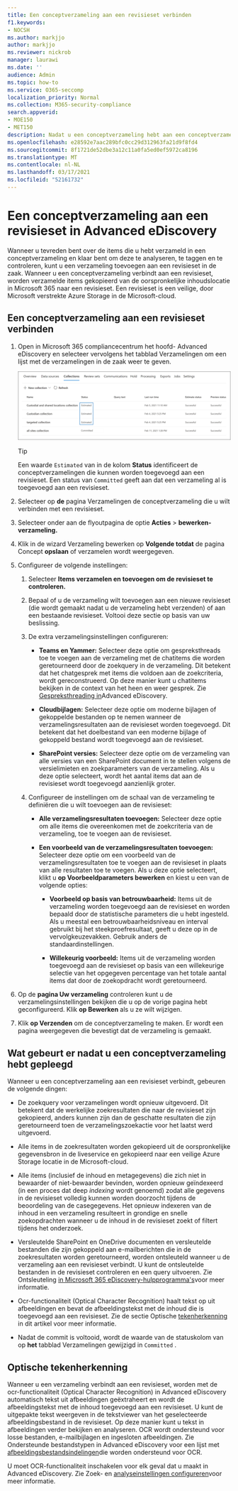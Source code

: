 ```yaml
---
title: Een conceptverzameling aan een revisieset verbinden
f1.keywords:
- NOCSH
ms.author: markjjo
author: markjjo
ms.reviewer: nickrob
manager: laurawi
ms.date: ''
audience: Admin
ms.topic: how-to
ms.service: O365-seccomp
localization_priority: Normal
ms.collection: M365-security-compliance
search.appverid:
- MOE150
- MET150
description: Nadat u een conceptverzameling hebt aan een conceptverzameling hebt toegevoegd en deze hebt itereren, kunt u deze toevoegen aan een revisieset. Wanneer u een conceptverzameling gaat maken, worden de verzamelde items toegevoegd om de set in de zaak te controleren. Nadat de verzamelde items zich in de revisieset hebben verzameld, kunt u deze analyseren, controleren en exporteren.
ms.openlocfilehash: e28592e7aac289bfc0cc29d312963fa21d9f8fd4
ms.sourcegitcommit: 8f1721de52dbe3a12c11a0fa5ed0ef5972ca8196
ms.translationtype: MT
ms.contentlocale: nl-NL
ms.lasthandoff: 03/17/2021
ms.locfileid: "52161732"
---
```

# <a name="commit-a-draft-collection-to-a-review-set-in-advanced-ediscovery"></a>Een conceptverzameling aan een revisieset in Advanced eDiscovery

Wanneer u tevreden bent over de items die u hebt verzameld in een conceptverzameling en klaar bent om deze te analyseren, te taggen en te controleren, kunt u een verzameling toevoegen aan een revisieset in de zaak. Wanneer u een conceptverzameling verbindt aan een revisieset, worden verzamelde items gekopieerd van de oorspronkelijke inhoudslocatie in Microsoft 365 naar een revisieset. Een revisieset is een veilige, door Microsoft verstrekte Azure Storage in de Microsoft-cloud.

## <a name="commit-a-draft-collection-to-a-review-set"></a>Een conceptverzameling aan een revisieset verbinden

1. Open in Microsoft 365 compliancecentrum het hoofd- Advanced eDiscovery en selecteer vervolgens  het tabblad Verzamelingen om een lijst met de verzamelingen in de zaak weer te geven.

   ![Lijst met verzamelingen in een zaak](../media/CommitDraftCollections1.png)

   > [!TIP]
   > Een waarde `Estimated` van in de kolom **Status** identificeert de conceptverzamelingen die kunnen worden toegevoegd aan een revisieset. Een status van `Committed` geeft aan dat een verzameling al is toegevoegd aan een revisieset.

2. Selecteer op **de** pagina Verzamelingen de conceptverzameling die u wilt verbinden met een revisieset.

3. Selecteer onder aan de flyoutpagina de optie **Acties**  >  **bewerken-verzameling.**

4. Klik in de wizard Verzameling bewerken op **Volgende totdat** de pagina Concept **opslaan** of verzamelen wordt weergegeven.

5. Configureer de volgende instellingen:

   1. Selecteer **Items verzamelen en toevoegen om de revisieset te controleren.**

   2. Bepaal of u de verzameling wilt toevoegen aan een nieuwe revisieset (die wordt gemaakt nadat u de verzameling hebt verzenden) of aan een bestaande revisieset. Voltooi deze sectie op basis van uw beslissing.

   3. De extra verzamelingsinstellingen configureren:

       - **Teams en Yammer:** Selecteer deze optie om gespreksthreads toe te voegen aan de verzameling met de chatitems die worden geretourneerd door de zoekquery in de verzameling. Dit betekent dat het chatgesprek met items die voldoen aan de zoekcriteria, wordt gereconstrueerd. Op deze manier kunt u chatitems bekijken in de context van het heen en weer gesprek. Zie [Gespreksthreading in](conversation-review-sets.md)Advanced eDiscovery.

       - **Cloudbijlagen:** Selecteer deze optie om moderne bijlagen of gekoppelde bestanden op te nemen wanneer de verzamelingsresultaten aan de revisieset worden toegevoegd. Dit betekent dat het doelbestand van een moderne bijlage of gekoppeld bestand wordt toegevoegd aan de revisieset.

       - **SharePoint versies:** Selecteer deze optie om de verzameling van alle versies van een SharePoint document in te stellen volgens de versielimieten en zoekparameters van de verzameling. Als u deze optie selecteert, wordt het aantal items dat aan de revisieset wordt toegevoegd aanzienlijk groter.

   4. Configureer de instellingen om de schaal van de verzameling te definiëren die u wilt toevoegen aan de revisieset:

      - **Alle verzamelingsresultaten toevoegen:** Selecteer deze optie om alle items die overeenkomen met de zoekcriteria van de verzameling, toe te voegen aan de revisieset.

      - **Een voorbeeld van de verzamelingsresultaten toevoegen:** Selecteer deze optie om een voorbeeld van de verzamelingsresultaten toe te voegen aan de revisieset in plaats van alle resultaten toe te voegen. Als u deze optie selecteert, klikt u **op Voorbeeldparameters bewerken** en kiest u een van de volgende opties:

         - **Voorbeeld op basis van betrouwbaarheid:** Items uit de verzameling worden toegevoegd aan de revisieset en worden bepaald door de statistische parameters die u hebt ingesteld. Als u meestal een betrouwbaarheidsniveau en interval gebruikt bij het steekproefresultaat, geeft u deze op in de vervolgkeuzevakken. Gebruik anders de standaardinstellingen.

         - **Willekeurig voorbeeld:** Items uit de verzameling worden toegevoegd aan de revisieset op basis van een willekeurige selectie van het opgegeven percentage van het totale aantal items dat door de zoekopdracht wordt geretourneerd.

6. Op de **pagina Uw verzameling** controleren kunt u de verzamelingsinstellingen bekijken die u op de vorige pagina hebt geconfigureerd. Klik **op Bewerken** als u ze wilt wijzigen.

7. Klik **op Verzenden** om de conceptverzameling te maken. Er wordt een pagina weergegeven die bevestigt dat de verzameling is gemaakt.

## <a name="what-happens-after-you-commit-a-draft-collection"></a>Wat gebeurt er nadat u een conceptverzameling hebt gepleegd

Wanneer u een conceptverzameling aan een revisieset verbindt, gebeuren de volgende dingen:

- De zoekquery voor verzamelingen wordt opnieuw uitgevoerd. Dit betekent dat de werkelijke zoekresultaten die naar de revisieset zijn gekopieerd, anders kunnen zijn dan de geschatte resultaten die zijn geretourneerd toen de verzamelingszoekactie voor het laatst werd uitgevoerd.

- Alle items in de zoekresultaten worden gekopieerd uit de oorspronkelijke gegevensbron in de liveservice en gekopieerd naar een veilige Azure Storage locatie in de Microsoft-cloud.

- Alle items (inclusief de inhoud en metagegevens) die zich niet in bewaarder of niet-bewaarder bevinden, worden opnieuw geïndexeerd (in een proces dat deep *indexing* wordt genoemd) zodat alle gegevens in de revisieset volledig kunnen worden doorzocht tijdens de beoordeling van de casegegevens. Het opnieuw indexeren van de inhoud in een verzameling resulteert in grondige en snelle zoekopdrachten wanneer u de inhoud in de revisieset zoekt of filtert tijdens het onderzoek.

- Versleutelde SharePoint en OneDrive documenten en versleutelde bestanden die zijn gekoppeld aan e-mailberichten die in de zoekresultaten worden geretourneerd, worden ontsleuteld wanneer u de verzameling aan een revisieset verbindt. U kunt de ontsleutelde bestanden in de revisieset controleren en een query uitvoeren. Zie Ontsleuteling [in Microsoft 365 eDiscovery-hulpprogramma's](ediscovery-decryption.md)voor meer informatie.

- Ocr-functionaliteit (Optical Character Recognition) haalt tekst op uit afbeeldingen en bevat de afbeeldingstekst met de inhoud die is toegevoegd aan een revisieset. Zie de sectie Optische [tekenherkenning](#optical-character-recognition) in dit artikel voor meer informatie.

- Nadat de commit is voltooid, wordt de waarde van de statuskolom van op **het** tabblad Verzamelingen gewijzigd in `Committed` .

## <a name="optical-character-recognition"></a>Optische tekenherkenning

Wanneer u een verzameling verbindt aan een revisieset, worden met de ocr-functionaliteit (Optical Character Recognition) in Advanced eDiscovery automatisch tekst uit afbeeldingen geëxtraheert en wordt de afbeeldingstekst met de inhoud toegevoegd aan een revisieset. U kunt de uitgepakte tekst weergeven in de tekstviewer van het geselecteerde afbeeldingsbestand in de revisieset. Op deze manier kunt u tekst in afbeeldingen verder bekijken en analyseren. OCR wordt ondersteund voor losse bestanden, e-mailbijlagen en ingesloten afbeeldingen. Zie Ondersteunde bestandstypen in Advanced eDiscovery voor een lijst met [afbeeldingsbestandsindelingen](supported-filetypes-ediscovery20.md#image)die worden ondersteund voor OCR.

U moet OCR-functionaliteit inschakelen voor elk geval dat u maakt in Advanced eDiscovery. Zie Zoek- en [analyseinstellingen configureren](configure-search-and-analytics-settings-in-advanced-ediscovery.md#optical-character-recognition-ocr)voor meer informatie.
